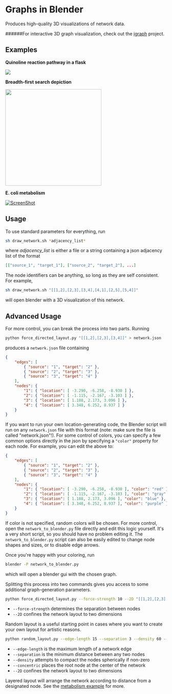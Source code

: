 Graphs in Blender
=================

Produces high-quality 3D visualizations of network data.

######For interactive 3D graph visualization, check out the [igraph](https://github.com/patrickfuller/igraph) project.

Examples
--------

**Quinoline reaction pathway in a flask**

![](http://i.imgur.com/gRpBs9X.png)

**Breadth-first search depiction**

<img src="http://i.imgur.com/Ll0AMBU.png" height="300px" />

**E. coli metabolism**

[![ScreenShot](http://i.imgur.com/POJlWOK.png)](https://vimeo.com/144331820)

Usage
-----

To use standard parameters for everything, run

```bash
sh draw_network.sh *adjacency_list*
```

where *adjacency_list* is either a file or a string containing a json adjacency
list of the format

```json
[["source_1", "target_1"], ["source_2", "target_2"], ...]
```

The node identifiers can be anything, so long as they are self consistent.
For example,

```bash
sh draw_network.sh "[[1,2],[2,3],[3,4],[4,1],[2,5],[5,4]]"
```

will open blender with a 3D visualization of this network.

Advanced Usage
--------------

For more control, you can break the process into two parts. Running

```bash
python force_directed_layout.py "[[1,2],[2,3],[3,4]]" > network.json
```

produces a `network.json` file containing

```json
{
    "edges": [
        { "source": "1", "target": "2" },
        { "source": "2", "target": "3" },
        { "source": "3", "target": "4" }
    ],
    "nodes": {
        "1": { "location": [ -3.290, -6.258, -8.930 ] },
        "2": { "location": [ -1.115, -2.167, -3.103 ] },
        "3": { "location": [ 1.188, 2.173, 3.096 ] },
        "4": { "location": [ 3.348, 6.252, 8.937 ] }
    }
}
```

If you want to run your own location-generating code, the Blender script will
run on any `network.json` file with this format (note: make sure the file
is called "network.json"!). For some control of colors, you can specify a few
common options directly in the json by specifying a `"color"` property for each
node. For example, you can edit the above to:

```json
{
    "edges": [
        { "source": "1", "target": "2" },
        { "source": "2", "target": "3" },
        { "source": "3", "target": "4" }
    ],
    "nodes": {
        "1": { "location": [ -3.290, -6.258, -8.930 ], "color": "red" },
        "2": { "location": [ -1.115, -2.167, -3.103 ], "color": "gray" },
        "3": { "location": [ 1.188, 2.173, 3.096 ], "color": "blue" },
        "4": { "location": [ 3.348, 6.252, 8.937 ], "color": "purple" }
    }
}
```

If color is not specified, random colors will be chosen. For more control, open
the `network_to_blender.py` file directly and edit this logic yourself. It's a
very short script, so you should have no problem editing it. The `network_to_blender.py`
script can also be easily edited to change node shapes and sizes, or to disable edge arrows.

Once you're happy with your coloring, run

```bash
blender -P network_to_blender.py
```

which will open a blender gui with the chosen graph.

Splitting this process into two commands gives you access to some additional
graph-generation parameters.

```bash
python force_directed_layout.py --force-strength 10 --2D "[[1,2],[2,3],[3,4]]"
```

 * `--force-strength` determines the separation between nodes
 * `--2D` confines the network layout to two dimensions

Random layout is a useful starting point in cases where you
want to create your own layout for artistic reasons.

```bash
python random_layout.py --edge-length 15 --separation 3 --density 60 --concentric --2D "[[1,2],[2,3],[3,4]]"
```

 * `--edge-length` is the maximum length of a network edge
 * `--separation` is the minimum distance between any two nodes
 * `--density` attempts to compact the nodes spherically if non-zero
 * `--concentric` places the root node at the center of the network
 * `--2D` confines the network layout to two dimensions

Layered layout will arrange the network according to distance from a designated
node. See the [metabolism example](./examples/metabolism) for more.
